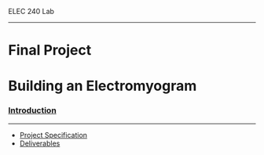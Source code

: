 ELEC 240 Lab

------------------------------------------------------------------------

Final Project
=============

Building an Electromyogram
==========================

### [Introduction](./introduction)

-----------

* [Project Specification](./project-specification)
* [Deliverables](./deliverables)

